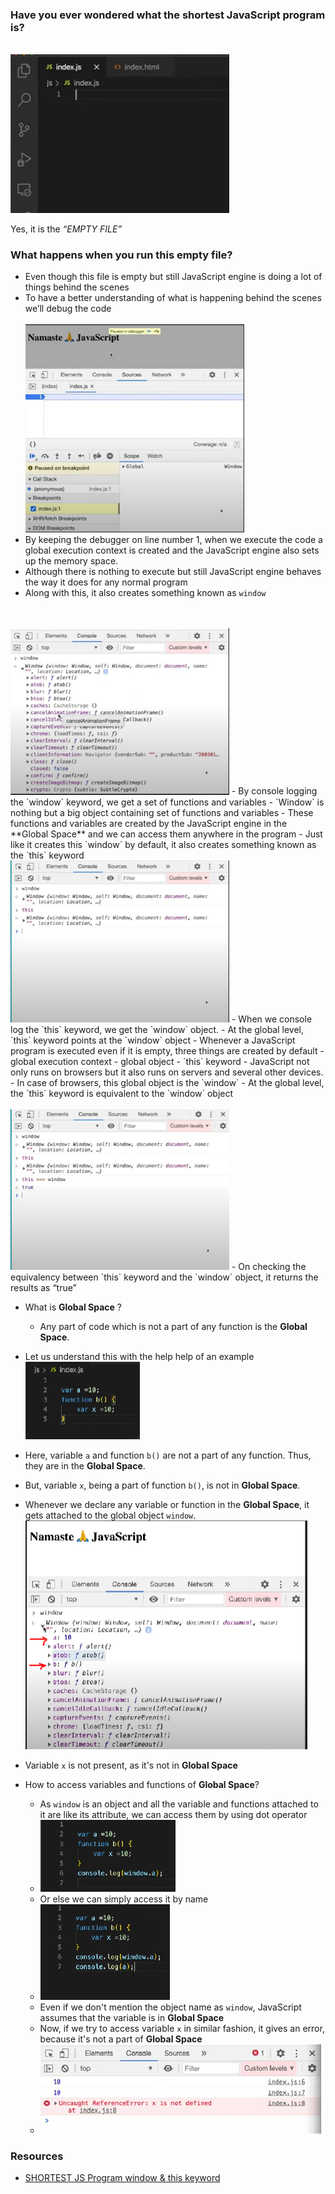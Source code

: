 ### Have you ever wondered what the shortest JavaScript program is?

<br><img src="images/code.png" width=350px/>


Yes, it is the *“EMPTY FILE”*

### What happens when you run this empty file?

- Even though this file is empty but still JavaScript engine is doing a lot of things behind the scenes 
- To have a better understanding of what is happening behind the scenes we’ll debug the code<br>
<br><img src="images/debug1.png" width=350px/>
- By keeping the debugger on line number 1, when we execute the code a global execution context is created and the JavaScript engine also sets up the memory space. 
- Although there is nothing to execute but still JavaScript engine behaves the way it does for any normal program 
- Along with this, it also creates something known as `window`
<br>
<br><img src="images/debug2.png" width=350px/>
- By console logging the `window` keyword, we get a set of functions and variables
- `Window` is nothing but a big object containing set of functions and variables
- These functions and  variables are created by the JavaScript engine in the **Global Space** and we can access them anywhere in the program
- Just like it creates this `window` by default, it also creates something known as the `this` keyword  
<br><img src="images/debug3.png" width=350px/>
- When we console log the `this` keyword, we get the `window` object. 
- At the global level, `this` keyword points at the `window` object
- Whenever a JavaScript program is executed even if it is empty, three things are created by default
	- global execution context
	- global object
	-  `this` keyword
- JavaScript not only runs on browsers but it also runs on servers and several other devices.
- In case of browsers, this global object is the `window`
- At the global level, the `this` keyword is equivalent to the `window` object <br>
<br><img src="images/debug4.png" width=350px/>
- On checking the equivalency between `this` keyword and the `window` object, it returns the results as “true”

- What is **Global Space** ?
    - Any part of code which is not a part of any function is the **Global Space**.
- Let us understand this with the help help of an example
    <img src="images/img1.png">
- Here, variable `a` and function `b()` are not a part of any function. Thus, they are in the **Global Space**.
- But, variable `x`, being a part of function `b()`, is not in **Global Space**.

- Whenever we declare any variable or function in the **Global Space**, it gets attached to the global object `window`.
    <img src="images/img2.png">
- Variable `x` is not present, as it's not in **Global Space**

- How to access variables and functions of **Global Space**?
    - As `window` is an object and all the variable and functions attached to it are like its attribute, we can access them by using dot operator
    - <img src="images/img3.png">
    - Or else we can simply access it by name
    - <img src="images/img4.png">
    - Even if we don't mention the object name as `window`, JavaScript assumes that the variable is in **Global Space**
    - Now, if we try to access variable `x` in similar fashion, it gives an error, because it's not a part of **Global Space**
    - <img src="images/img5.png">

### Resources
- [SHORTEST JS Program window & this keyword](https://www.youtube.com/watch?v=QCRpVw2KXf8&list=PLlasXeu85E9cQ32gLCvAvr9vNaUccPVNP&index=8)

